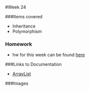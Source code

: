 #Week 24

###Items covered
* Inheritance
* Polymorphism

### Homework
* hw for this week can be found [here](https://github.com/mositech/CS2015/issues/54)

###Links to Documentation
* [ArrayList](https://processing.org/reference/ArrayList.html)


###Images
![]()